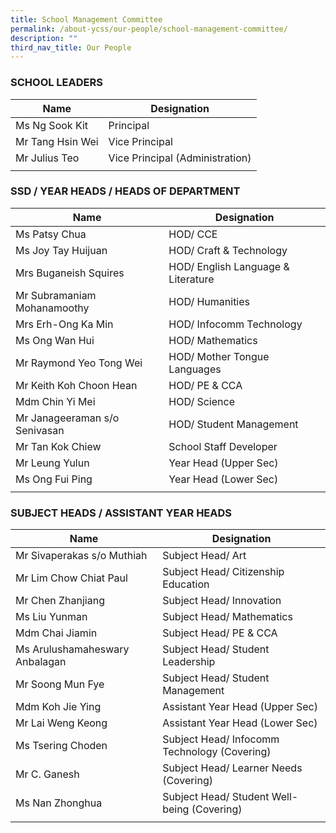 ```yaml
---
title: School Management Committee
permalink: /about-ycss/our-people/school-management-committee/
description: ""
third_nav_title: Our People
---
```

### SCHOOL LEADERS

| Name | Designation |
| --- | --- |
| Ms Ng Sook Kit | Principal |
| Mr Tang Hsin Wei | Vice Principal |
| Mr Julius Teo | Vice Principal (Administration) |
| | |

### SSD / YEAR HEADS / HEADS OF DEPARTMENT

| Name | Designation |
| --- | --- |
| Ms Patsy Chua | HOD/ CCE |
| Ms Joy Tay Huijuan | HOD/ Craft & Technology |
| Mrs Buganeish Squires | HOD/ English Language & Literature |
| Mr Subramaniam Mohanamoothy | HOD/ Humanities |
| Mrs Erh-Ong Ka Min | HOD/ Infocomm Technology |
| Ms Ong Wan Hui | HOD/ Mathematics |
| Mr Raymond Yeo Tong Wei | HOD/ Mother Tongue Languages |
| Mr Keith Koh Choon Hean | HOD/ PE & CCA |
| Mdm Chin Yi Mei | HOD/ Science |
| Mr Janageeraman s/o Senivasan | HOD/ Student Management |
| Mr Tan Kok Chiew | School Staff Developer |
| Mr Leung Yulun | Year Head (Upper Sec) |
| Ms Ong Fui Ping | Year Head (Lower Sec) |
| | | 

### SUBJECT HEADS / ASSISTANT YEAR HEADS

| Name | Designation |
| --- | --- |
| Mr Sivaperakas s/o Muthiah | Subject Head/ Art |
| Mr Lim Chow Chiat Paul | Subject Head/ Citizenship Education |
| Mr Chen Zhanjiang | Subject Head/ Innovation |
| Ms Liu Yunman | Subject Head/ Mathematics |
| Mdm Chai Jiamin | Subject Head/ PE & CCA |
| Ms Arulushamaheswary Anbalagan | Subject Head/ Student Leadership |
| Mr Soong Mun Fye | Subject Head/ Student Management |
| Mdm Koh Jie Ying | Assistant Year Head (Upper Sec) |
| Mr Lai Weng Keong | Assistant Year Head (Lower Sec) |
| Ms Tsering Choden | Subject Head/ Infocomm Technology (Covering) |
| Mr C. Ganesh | Subject Head/ Learner Needs (Covering) |
| Ms Nan Zhonghua | Subject Head/ Student Well-being (Covering) |
| | |